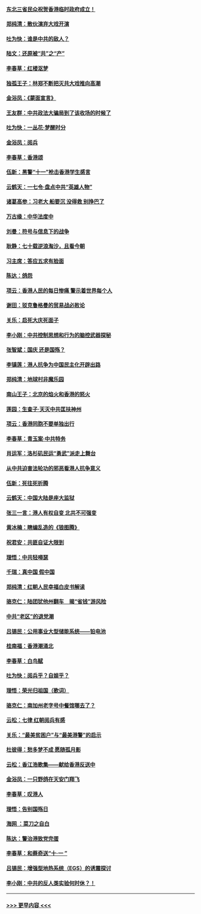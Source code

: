 #### [东北三省民众祝贺香港临时政府成立！](../pages/nsc993/n11571215.md?t=10061122) 
#### [郑纯清：散伙演弃大戏开演](../pages/nsc993/n11570826.md?t=10061122) 
#### [吐为快：谁是中共的敌人？](../pages/nsc993/n11570817.md?t=10061122) 
#### [陆文：还原被“共”之“产”](../pages/nsc993/n11570798.md?t=10061122) 
#### [李春草：红楼沤梦](../pages/nsc993/n11569673.md?t=10061122) 
#### [独孤王子：林郑不断把灭共大戏推向高潮](../pages/nsc993/n11569381.md?t=10061122) 
#### [金浴凤：《蒙面宣言》](../pages/nsc993/n11569368.md?t=10061122) 
#### [王友群：中共政法大骗局到了该收场的时候了](../pages/nsc993/n11568940.md?t=10061122) 
#### [吐为快：一丛花‧梦醒时分](../pages/nsc993/n11567491.md?t=10061122) 
#### [金浴凤：阅兵](../pages/nsc993/n11567454.md?t=10061122) 
#### [李春草：香港颂](../pages/nsc993/n11567444.md?t=10061122) 
#### [伍新：黑警“十一”枪击香港学生感言](../pages/nsc993/n11567426.md?t=10061122) 
#### [云鹤天：一七令‧盘点中共“英雄人物”](../pages/nsc993/n11567091.md?t=10061122) 
#### [诸葛高参：习老大 船要沉 没得救 别挣巴了](../pages/nsc993/n11566976.md?t=10061122) 
#### [万古缘：中华法度中](../pages/nsc993/n11566726.md?t=10061122) 
#### [刘曼：符号与信息下的战争](../pages/nsc993/n11564655.md?t=10061122) 
#### [耿静：七十载逆浪淘沙，且看今朝](../pages/nsc993/n11564520.md?t=10061122) 
#### [习主席：答应五求有脸面](../pages/nsc993/n11563953.md?t=10061122) 
#### [陈达：鸽怨](../pages/nsc993/n11561879.md?t=10061122) 
#### [项云：香港人民的每日惨痛  警示着世界每个人](../pages/nsc993/n11559273.md?t=10061122) 
#### [谢田：驳克鲁格曼的贸易战必败论](../pages/nsc993/n11555840.md?t=10061122) 
#### [关乐：启死大庆死面子](../pages/nsc993/n11556823.md?t=10061122) 
#### [李小刚：中共控制思想和行为的脑控武器探秘](../pages/nsc993/n11556776.md?t=10061122) 
#### [张智斌：国庆  还是国殇？](../pages/nsc993/n11556617.md?t=10061122) 
#### [李镇莲：港人抗争为中国民主化开辟出路](../pages/nsc993/n11556570.md?t=10061122) 
#### [郑纯清：地球村非魔乐园](../pages/nsc993/n11555415.md?t=10061122) 
#### [南山王子：北京的焰火和香港的怒火](../pages/nsc993/n11555318.md?t=10061122) 
#### [莲园：生查子·天灭中共匡扶神州](../pages/nsc993/n11555302.md?t=10061122) 
#### [项云：香港同胞不要单独出行](../pages/nsc993/n11555276.md?t=10061122) 
#### [李春草：青玉案‧中共特务](../pages/nsc993/n11552356.md?t=10061122) 
#### [肖运军：洛杉矶民运“勇武”派走上舞台](../pages/nsc993/n11551595.md?t=10061122) 
#### [从中共迫害法轮功的邪恶看港人抗争意义](../pages/nsc993/n11540858.md?t=10061122) 
#### [伍新：死往死折腾](../pages/nsc993/n11550174.md?t=10061122) 
#### [云鹤天：中国大陆是座大监狱](../pages/nsc993/n11550155.md?t=10061122) 
#### [张三一言：港人有权自变 北共不可强变](../pages/nsc993/n11550132.md?t=10061122) 
#### [黄冰楠：瞎编乱造的《狼图腾》](../pages/nsc993/n11550082.md?t=10061122) 
#### [祝君安：共匪自证大限到](../pages/nsc993/n11550041.md?t=10061122) 
#### [理悟：中共轻嘚瑟](../pages/nsc993/n11547978.md?t=10061122) 
#### [千瑞：真中国 假中国](../pages/nsc993/n11547865.md?t=10061122) 
#### [郑纯清：红朝人民幸福白皮书解读](../pages/nsc993/n11547499.md?t=10061122) 
#### [骆克仁：陆团犹他州翻车　揭“省钱”游风险](../pages/nsc993/n11546977.md?t=10061122) 
#### [中共“老区”的退党潮](../pages/nsc993/n11545995.md?t=10061122) 
#### [吕锡民：公用事业大型储能系统——铅电池](../pages/nsc993/n11545701.md?t=10061122) 
#### [桂南福：香港潮涌北](../pages/nsc993/n11545682.md?t=10061122) 
#### [李春草：白鸟赋](../pages/nsc993/n11545663.md?t=10061122) 
#### [吐为快：阅兵乎？自娱乎？](../pages/nsc993/n11545625.md?t=10061122) 
#### [理悟：荣光归祖国（歌词）](../pages/nsc993/n11545616.md?t=10061122) 
#### [骆克仁：南加州老字号中餐馆哪去了？](../pages/nsc993/n11545120.md?t=10061122) 
#### [云松：七律 红朝阅兵有感](../pages/nsc993/n11542394.md?t=10061122) 
#### [关乐：“最美贫困户”与“最美港警”的启示](../pages/nsc993/n11542252.md?t=10061122) 
#### [杜彼得：愁多梦不成 愿随孤月影](../pages/nsc993/n11540296.md?t=10061122) 
#### [云松：香江浩歌集——献给香港反送中](../pages/nsc993/n11540149.md?t=10061122) 
#### [金浴凤：一只野鸽在天安门翔飞](../pages/nsc993/n11540280.md?t=10061122) 
#### [李春草：叹港人](../pages/nsc993/n11540119.md?t=10061122) 
#### [理悟：告别国殇日](../pages/nsc993/n11539610.md?t=10061122) 
#### [海网 ：菜刀之自白](../pages/nsc993/n11539597.md?t=10061122) 
#### [陈达：警治港致党完蛋](../pages/nsc993/n11538127.md?t=10061122) 
#### [李春草：和蔡奇送“十·一 ”](../pages/nsc993/n11537810.md?t=10061122) 
#### [吕锡民：增强型地热系统（EGS）的诱震探讨](../pages/nsc993/n11537765.md?t=10061122) 
#### [李小刚：中共的反人类实验何时休？！](../pages/nsc993/n11537669.md?t=10061122) 

----
#### [ >>> 更早内容 <<< ](../indexes/nsc993-earlier.md)
